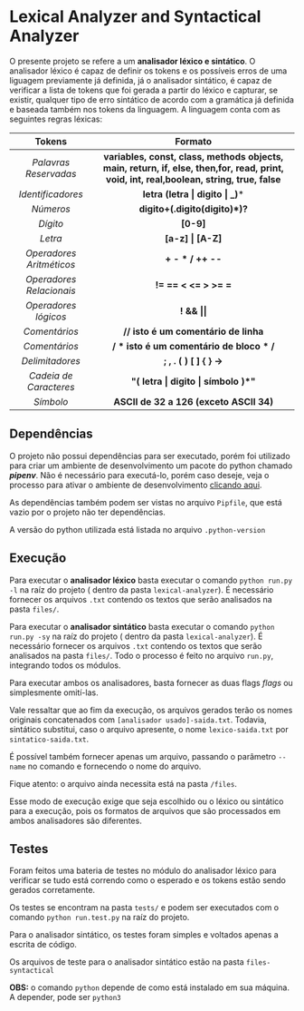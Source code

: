 # Lexical Analyzer and Syntactical Analyzer

O presente projeto se refere a um **analisador léxico e sintático**. O analisador léxico é capaz de definir os tokens e os possíveis erros de uma liguagem previamente já definida, já o analisador sintático, é capaz de verificar a lista de tokens que foi gerada a partir do léxico e capturar, se existir, qualquer tipo de erro sintático de acordo com a gramática já definida e baseada também nos tokens da linguagem. A linguagem conta com as seguintes regras léxicas:

| Tokens                           | Formato                 |
|:--------------------------------:|:-----------------------:|
| *Palavras Reservadas*          | **variables, const, class, methods objects, main, return, if, else, then,for, read, print, void, int, real,boolean, string, true, false**    |
| *Identificadores*              | **letra (letra \| digito \| _)***   |
| *Números*                      | **digito+(.digito(digito)*)?**    |
| *Dígito*                       | **[0-9]**    |
| *Letra*                        | **[a-z] \| [A-Z]**    |
| *Operadores Aritméticos*       | **+ - * / ++ --**    |
| *Operadores Relacionais*       | **!= == < <= > >= =**    |
| *Operadores lógicos*           | **! && \|\|**    |
| *Comentários*                  | **// isto é um comentário de linha**|
| *Comentários*                  | **/ * isto é um comentário de bloco * /**|
| *Delimitadores*                | **; , . ( ) [ ] { } ->**    |
| *Cadeia de Caracteres*         | **"( letra \| digito \| símbolo )*"**    |
| *Símbolo*                      | **ASCII de 32 a 126 (exceto ASCII 34)**    |

## Dependências
O projeto não possui dependências para ser executado, porém foi utilizado para criar um ambiente de desenvolvimento um pacote do python chamado ***pipenv***. Não é necessário para executá-lo, porém caso deseje, veja o processo para ativar o ambiente de desenvolvimento [clicando aqui](https://willemallan.com.br/aprendendo-a-utilizar-o-pipenv/).

As dependências também podem ser vistas no arquivo `Pipfile`, que está vazio por o projeto não ter dependências.

A versão do python utilizada está listada no arquivo ```.python-version```

## Execução

Para executar o **analisador léxico** basta executar o comando `python run.py -l` na raíz do projeto ( dentro da pasta `lexical-analyzer`). É necessário fornecer os arquivos `.txt` contendo os textos que serão analisados na pasta `files/`.

Para executar o **analisador sintático** basta executar o comando `python run.py -sy` na raíz do projeto ( dentro da pasta `lexical-analyzer`). É necessário fornecer os arquivos `.txt` contendo os textos que serão analisados na pasta `files/`.
Todo o processo é feito no arquivo `run.py`, integrando todos os módulos.

Para executar ambos os analisadores, basta fornecer as duas flags *flags* ou simplesmente omití-las.

Vale ressaltar que ao fim da execução, os arquivos gerados terão os nomes originais concatenados com `[analisador usado]-saida.txt`. Todavia, sintático substitui, caso o arquivo apresente, o nome `lexico-saida.txt` por `sintatico-saida.txt`.

É possível também fornecer apenas um arquivo, passando o parâmetro `--name` no comando e fornecendo o nome do arquivo.

Fique atento: o arquivo ainda necessita está na pasta `/files`.

Esse modo de execução exige que seja escolhido ou o léxico ou sintático para a execução, pois os formatos de arquivos que são processados em ambos analisadores são diferentes.


## Testes
Foram feitos uma bateria de testes no módulo do analisador  léxico para verificar se tudo está correndo como o esperado e os tokens estão sendo gerados corretamente.

Os testes se encontram na pasta `tests/` e podem ser executados com o comando `python run.test.py` na raíz do projeto.

Para o analisador sintático, os testes foram simples e voltados apenas a escrita de código.

Os arquivos de teste para o analisador sintático estão na pasta `files-syntactical`

**OBS:** o comando `python` depende de como está instalado em sua máquina. A depender, pode ser `python3`
